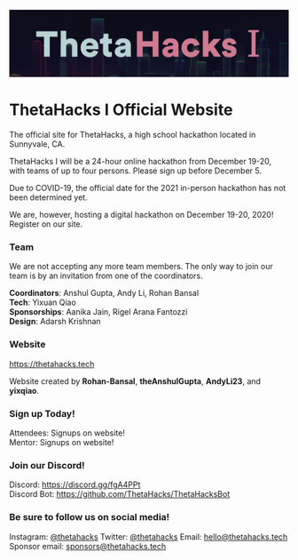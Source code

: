 ![](/img/logo/logo-new.png)

# ThetaHacks I Official Website

The official site for ThetaHacks, a high school hackathon located in Sunnyvale, CA.

ThetaHacks I will be a 24-hour online hackathon from December 19-20, with teams of up to four persons. Please sign up before December 5.

Due to COVID-19, the official date for the 2021 in-person hackathon has not been determined yet. 

We are, however, hosting a digital hackathon on December 19-20, 2020! Register on our site.

### Team

We are not accepting any more team members. The only way to join our team is by an invitation from one of the coordinators.

<strong>Coordinators</strong>: Anshul Gupta, Andy Li, Rohan Bansal<br>
<strong>Tech</strong>: Yixuan Qiao<br>
<strong>Sponsorships</strong>: Aanika Jain, Rigel Arana Fantozzi<br>
<strong>Design</strong>: Adarsh Krishnan<br>

### Website

https://thetahacks.tech

Website created by **Rohan-Bansal**, **theAnshulGupta**, **AndyLi23**, and **yixqiao**.

### Sign up Today!

Attendees: Signups on website!<br>
Mentor: Signups on website!

### Join our Discord!

Discord: https://discord.gg/fgA4PPt  
Discord Bot: https://github.com/ThetaHacks/ThetaHacksBot

### Be sure to follow us on social media!

Instagram: <a href="https://instagram.com/thetahacks">@thetahacks</a>
Twitter: <a href="https://twitter.com/thetahacks">@thetahacks</a>
Email: <a href="mailto:hello@thetahacks.tech">hello@thetahacks.tech</a>
<br>
Sponsor email: <a href="mailto:sponsors@thetahacks.tech">sponsors@thetahacks.tech</a>

